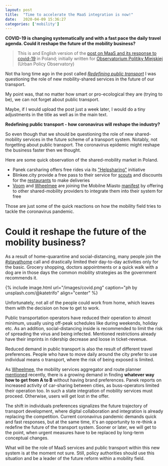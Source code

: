 ```yaml
---
layout: post
title:  "Time to accelerate the MaaS integration is now!"
date:   2020-04-09 15:36:27
categories: ['mobility']
---
```

**COVID-19 is changing systematically and with a fast pace the daily travel agenda. Could it reshape the future of the mobility business?**

> This is and English version of the [post on MaaS and its response to covid-19](http://obserwatorium.miasta.pl/maasa-forma-czas-na-zdecydowane-dzialania/?fbclid=IwAR3qKlRuUPxWr_EZBQfGY8mYb78gGLpXhxinyRkcOSei3gOHsoii4eBgh_4) in Poland; initially written for [Observatorium Politiky Miejskiej](http://obserwatorium.miasta.pl/) (Urban Policy Observatory)

Not tha long time ago in the post called [*Redefining public transport*](http://straubd.me/blog/2020/02/public%20transport/Redefining-public-transport) I was questioning the role of new mobility-shared services in the future of our transport.

My point was, that no matter how smart or pro-ecological they are (trying to be), we can not forget about public transport.

Maybe, if I would upload the post just a week later, I would do a tiny adjustments in the title as well as in the main text.

**Redefining  public transport - how coronavirus will reshape the industry?**

So even though that we should be questioning the role of new shared-mobility services in the future scheme of a transport system. Notably, not forgetting about public transport. The coronavirus epidemic might reshape the business faster then we thought.

Here are some quick observation of the shared-mobility market in Poland.

- Panek carsharing offers free rides via its ["Helpsharing"](https://helpsharing.panekcs.pl/) initiative
- Blinkee.city provide a free pass to their service for [scouts](https://blinkee.city/pl/news/blinkee-for-heroes) and discounts for the [restaurants](https://blinkee.city/pl/news/mobilny-kelner-odlozcie-tace-lapcie-blinkee) to make deliveries
- [Voom](https://vooom.pl/blog/zmaasowana-pomoc-pokazswojpojazd-dolaczamy/) and [Wheelmee](https://medium.com/wheelme-shared-mobility-aggregator/apel-otwarty-do-firm-sharingowych-po%C5%82%C4%85czmy-si%C5%82y-w-walce-z-koronawirusem-b158757d7207) are joining the Mobilne Miasto [manifest](https://media-exp1.licdn.com/dms/document/C561FAQFWWZ2xyy-7wQ/feedshare-document-pdf-analyzed/0?e=1585728000&v=beta&t=NPFWnRlMtwNErzamrM-v2E4-dhxmgvrTFQ_Ydjh0tRo) by offering to other shared-mobility providers to integrate them into their system for free

Those are just some of the quick reactions on how the mobility field tries to tackle the coronavirus pandemic.

# Could it reshape the future of the mobility business? 

As a result of home-quarantine and social-distancing, many people join the [#stayathome](https://paper.dropbox.com/?q=%23stayathome) call and drastically limited their day-to-day activities only for the basic. Grocery shopping, doctors appointments or a quick walk with a dog are in those days the common mobility strategies as the government recommends it.

{% include image.html url="/images/covid.png" caption="ph by unsplash.com/@katetrifo" align="center" %}

Unfortunately, not all of the people could work from home, which leaves them with the decision on how to get to work.

Public transportation operators have reduced their operation to almost minimum, usually using off-peak schedules like during weekends, holiday etc. As an addition, social-distancing inside is recommended to limit the risk of spreading the virus and being infected. Mentioned restrictions already have their imprints in ridership decrease and loose in ticket-revenue.

Reduced demand in public transport is also the result of different travel preferences. People who have to move daily around the city prefer to use individual means o transport, where the risk of being exposed is limited.

As [Wheelmee](https://medium.com/wheelme-shared-mobility-aggregator/apel-otwarty-do-firm-sharingowych-po%C5%82%C4%85czmy-si%C5%82y-w-walce-z-koronawirusem-b158757d7207), the mobility services aggregator and route planner [mentioned](https://cyfrowa.rp.pl/biznes/45628-rower-auto-i-hulajnoga-w-jednej-aplikacji-tak-firmy-sie-ratuja) recently, there is a growing demand in finding **whatever way how to get from A to B** without having brand preferences. Panek reports on increased activity of car-sharing between cities, as buss-operators limited their operation too. In such a state integration of mobility services must proceed. Otherwise, users will get lost in the offer.

The shift in individuals preferences signalizes the future trajectory of transport development, where digital collaboration and integration is already replacing the competition. Current coronavirus pandemic demands quick and fast responses, but at the same time, it's an opportunity to re-think a redefine the future of the transport system. Sooner or later, we will get to the point, when urgent measures have to be replaced by long-term conceptual changes. 

What will be the role of MaaS services and public transport within this new system is at the moment not sure. Still, policy authorities should use this situation and be a leader of the future reform within a mobility field.